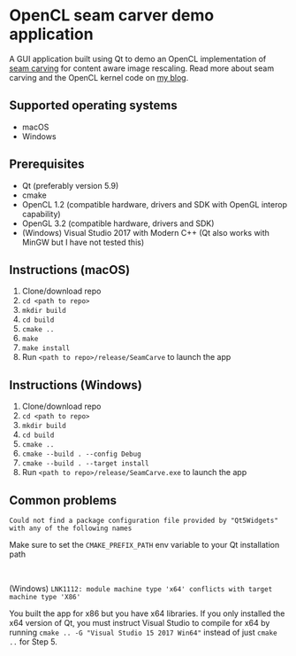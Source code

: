 OpenCL seam carver demo application
===================================

A GUI application built using Qt to demo an OpenCL implementation of [seam carving](http://dl.acm.org/citation.cfm?id=1276390) for content aware image rescaling. Read more about seam carving and the OpenCL kernel code on [my blog](http://bandi.me/seam-carving/). 

Supported operating systems
---------------------------

- macOS
- Windows

Prerequisites
-------------
- Qt (preferably version 5.9)
- cmake
- OpenCL 1.2 (compatible hardware, drivers and SDK with OpenGL interop capability)
- OpenGL 3.2 (compatible hardware, drivers and SDK)
- (Windows) Visual Studio 2017 with Modern C++ (Qt also works with MinGW but I have not tested this)

Instructions (macOS)
--------------------
1. Clone/download repo
3. `cd <path to repo>`
4. `mkdir build`
5. `cd build`
6. `cmake ..`
7. `make`
8. `make install`
9. Run `<path to repo>/release/SeamCarve` to launch the app

Instructions (Windows)
--------------------
1. Clone/download repo
3. `cd <path to repo>`
4. `mkdir build`
5. `cd build`
6. `cmake ..`
7. `cmake --build . --config Debug`
8. `cmake --build . --target install`
9. Run `<path to repo>/release/SeamCarve.exe` to launch the app

Common problems
---------------

`Could not find a package configuration file provided by "Qt5Widgets" with any of the following names`

Make sure to set the `CMAKE_PREFIX_PATH` env variable to your Qt installation path

<br />

(Windows) `LNK1112: module machine type 'x64' conflicts with target machine type 'X86'`

You built the app for x86 but you have x64 libraries. If you only installed the x64 version of Qt, you must instruct Visual Studio to compile for x64
by running `cmake .. -G "Visual Studio 15 2017 Win64"` instead of just `cmake ..` for Step 5. 
